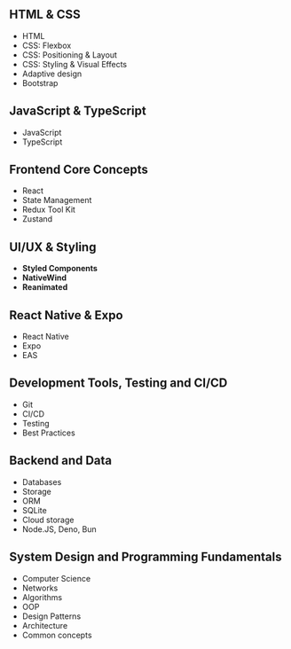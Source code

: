 ## HTML & CSS
- HTML
- CSS: Flexbox
- CSS: Positioning & Layout
- CSS: Styling & Visual Effects
- Adaptive design
- Bootstrap
## JavaScript & TypeScript
- JavaScript
- TypeScript
## Frontend Core Concepts
- React
- State Management
- Redux Tool Kit
- Zustand
## UI/UX & Styling
- **Styled Components**
- **NativeWind**
- **Reanimated**
## React Native & Expo
- React Native
- Expo
- EAS
## Development Tools, Testing and CI/CD
- Git
- CI/CD 
- Testing
- Best Practices
## Backend and Data
- Databases
- Storage
- ORM
- SQLite
- Cloud storage
- Node.JS, Deno, Bun

## System Design and Programming Fundamentals
- Computer Science
- Networks
- Algorithms
- OOP
- Design Patterns
- Architecture
- Common concepts
